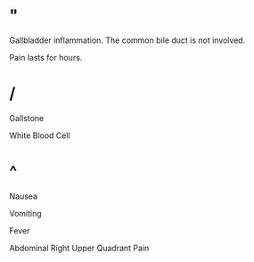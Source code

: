 # "

Gallbladder inflammation.
The common bile duct is not involved.

Pain lasts for hours.

# /

Gallstone

White Blood Cell

# ^

Nausea

Vomiting

Fever

Abdominal Right Upper Quadrant Pain
